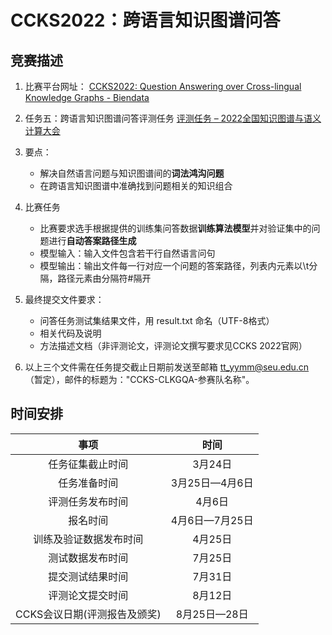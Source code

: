 # CCKS2022：跨语言知识图谱问答


## 竞赛描述
1. 比赛平台网址：
    [CCKS2022: Question Answering over Cross-lingual Knowledge Graphs - Biendata](https://www.biendata.xyz/competition/clkgqa/)

2. 任务五：跨语言知识图谱问答评测任务
    [评测任务 – 2022全国知识图谱与语义计算大会](http://sigkg.cn/ccks2022/?page_id=22)

3. 要点：
   - 解决自然语言问题与知识图谱间的**词法鸿沟问题**
   - 在跨语言知识图谱中准确找到问题相关的知识组合

4. 比赛任务
   - 比赛要求选手根据提供的训练集问答数据**训练算法模型**并对验证集中的问题进行**自动答案路径生成**
   - 模型输入：输入文件包含若干行自然语言问句
   - 模型输出：输出文件每一行对应一个问题的答案路径，列表内元素以\t分隔，路径元素由分隔符#隔开

5. 最终提交文件要求：
   - 问答任务测试集结果文件，用 result.txt 命名（UTF-8格式）
   - 相关代码及说明
   - 方法描述文档（非评测论文，评测论文撰写要求见CCKS 2022官网）

6. 以上三个文件需在任务提交截止日期前发送至邮箱 tt_yymm@seu.edu.cn（暂定），邮件的标题为："CCKS-CLKGQA-参赛队名称"。

## 时间安排

| 事项 | 时间 |
| :---: | :---: |
| 任务征集截止时间 | 3月24日 |
| 任务准备时间 | 3月25日—4月6日 |
| 评测任务发布时间 | 4月6日 |
| 报名时间 | 4月6日—7月25日 |
| 训练及验证数据发布时间 | 4月25日 |
| 测试数据发布时间 | 7月25日 |
| 提交测试结果时间 | 7月31日 |
| 评测论文提交时间 | 8月12日 |
| CCKS会议日期(评测报告及颁奖) | 8月25日—28日 |